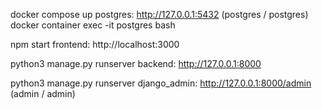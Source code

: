 docker compose up
postgres: http://127.0.0.1:5432 (postgres / postgres)
    docker container exec -it postgres bash

npm start
frontend: http://localhost:3000

python3 manage.py runserver
backend: http://127.0.0.1:8000

python3 manage.py runserver
django_admin: http://127.0.0.1:8000/admin (admin / admin)
